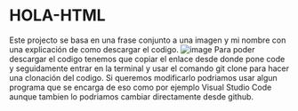 # HOLA-HTML
Este projecto se basa en una frase conjunto a una imagen y mi nombre con una explicación de como descargar el codigo.
![image](https://user-images.githubusercontent.com/116893882/200913274-95be34dc-1334-4590-8ebc-166ad99368f5.png)
Para poder descargar el codigo tenemos que copiar el enlace desde donde pone code y seguidamente entrar en la terminal y usar el comando git clone para hacer una clonación del codigo.
Si queremos modificarlo podriamos usar algun programa que se encarga de eso como por ejemplo Visual Studio Code aunque tambien lo podriamos cambiar directamente desde github.
